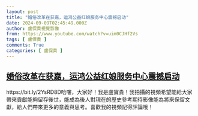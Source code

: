 ```yaml
---
layout: post
title: "婚俗改革在获嘉，运鸿公益红娘服务中心震撼启动"
date: 2024-09-09T02:45:49.000Z
author: 盧保貴視覺影像
from: https://www.youtube.com/watch?v=uim0CJHf2Vs
tags: [ 盧保貴 ]
comments: True
categories: [ 盧保貴 ]
---
```

<!--1725849949000-->
[婚俗改革在获嘉，运鸿公益红娘服务中心震撼启动](https://www.youtube.com/watch?v=uim0CJHf2Vs)
------

<div>
https://bit.ly/2YsRD8D哈嘍，大家好！我是盧寶貴！我拍攝的視頻希望能給大家帶來貢獻能夠留存後世，能成為後人對現在的歷史參考期待影像能為將來保留文獻，給人們帶來更多的意義與思考。喜歡我的視頻記得評論哦！
</div>
